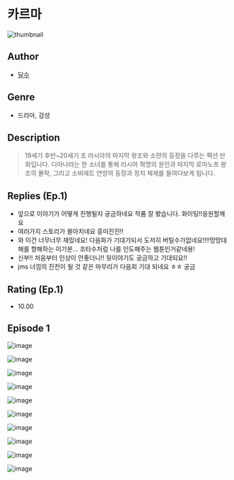 # 카르마
![thumbnail](https://image-comic.pstatic.net/user_contents_data/challenge_comic/2023/05/23/366919/upload_3990864577849209906_480x623.jpeg)

## Author
- [달수](https://comic.naver.com/artistTitle?id=366919)

## Genre
- 드라마, 감성

## Description
> 19세기 후반~20세기 초 러시아의 마지막 왕조와 소련의 등장을 다루는 팩션 만화입니다. 디아나라는 한 소녀를 통해 러시아 혁명의 원인과 마지막 로마노프 왕조의 몰락, 그리고 소비에트 연방의 등장과 정치 체제를 들여다보게 됩니다.

## Replies (Ep.1)
- 앞으로 이야기가 어떻게 진행될지 궁금하네요 작품 잘 봤습니다. 화이팅!!응원할께요
- 여러가지 스토리가 몰아치네요 흥미진진!!
- 와 이건 너무너무 재밌네요! 다음화가 기대가되서 도저히 버틸수가없네요!!!!망망대해를 항해하는 이기분… 조타수처럼 나를 인도해주는 웹툰인거같네용!
- 신부!! 처음부터 인상이 안좋더니!! 뒷이야기도 궁금하고 기대되요!!
- jms 너낌의 진전이 될 것 같은 마무리가 다음회 기대 되네요 ㅎㅎ 궁금

## Rating (Ep.1)
- 10.00

## Episode 1
![image](https://image-comic.pstatic.net/user_contents_data/challenge_comic/2023/05/25/366919/upload_4049643593313630563.jpeg)

![image](https://image-comic.pstatic.net/user_contents_data/challenge_comic/2023/05/25/366919/upload_4050200838678065977.jpeg)

![image](https://image-comic.pstatic.net/user_contents_data/challenge_comic/2023/05/23/366919/upload_3545850466382537785.jpeg)

![image](https://image-comic.pstatic.net/user_contents_data/challenge_comic/2023/05/23/366919/upload_7364003540549775415.jpeg)

![image](https://image-comic.pstatic.net/user_contents_data/challenge_comic/2023/05/24/366919/upload_3474633990116566067.jpeg)

![image](https://image-comic.pstatic.net/user_contents_data/challenge_comic/2023/05/24/366919/upload_4048794555571778401.jpeg)

![image](https://image-comic.pstatic.net/user_contents_data/challenge_comic/2023/05/24/366919/upload_3618191746584097379.jpeg)

![image](https://image-comic.pstatic.net/user_contents_data/challenge_comic/2023/05/25/366919/upload_7147268018855437923.jpeg)

![image](https://image-comic.pstatic.net/user_contents_data/challenge_comic/2023/05/23/366919/upload_4051380807992042084.jpeg)

![image](https://image-comic.pstatic.net/user_contents_data/challenge_comic/2023/05/23/366919/upload_7004048709518766434.jpeg)
